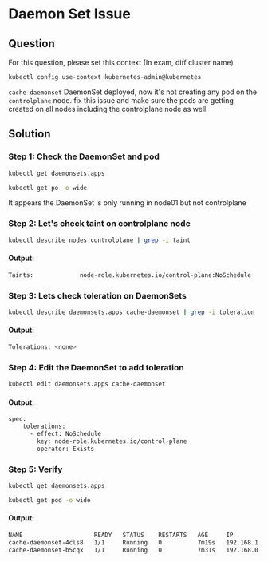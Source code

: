 # Daemon Set Issue

## Question

For this question, please set this context (In exam, diff cluster name)

```kubectl config use-context kubernetes-admin@kubernetes```

```cache-daemonset``` DaemonSet deployed, now it's not creating any pod on the ```controlplane``` node. fix this issue and make sure the pods are getting created on all nodes including the controlplane node as well.


## Solution

### Step 1: Check the DaemonSet and pod

```bash
kubectl get daemonsets.apps
```

```bash
kubectl get po -o wide
```

It appears the DaemonSet is only running in node01 but not controlplane

### Step 2: Let's check taint on controlplane node

```bash
kubectl describe nodes controlplane | grep -i taint
```

#### Output:

```bash
Taints:             node-role.kubernetes.io/control-plane:NoSchedule
```

### Step 3: Lets check toleration on DaemonSets

```bash
kubectl describe daemonsets.apps cache-daemonset | grep -i toleration
```

#### Output:
```bash
Tolerations: <none>
```

### Step 4: Edit the DaemonSet to add toleration


```bash
kubectl edit daemonsets.apps cache-daemonset
```


#### Output:
```bash
spec:
    tolerations:
      - effect: NoSchedule
        key: node-role.kubernetes.io/control-plane
        operator: Exists
```


### Step 5: Verify

```bash
kubectl get daemonsets.apps
```

```bash
kubectl get pod -o wide
```


#### Output:
```bash
NAME                    READY   STATUS    RESTARTS   AGE     IP            NODE           NOMINATED NODE   READINESS GATES
cache-daemonset-4cls8   1/1     Running   0          7m19s   192.168.1.5   node01         <none>           <none>
cache-daemonset-b5cqx   1/1     Running   0          7m31s   192.168.0.4   controlplane   <none>           <none>
```